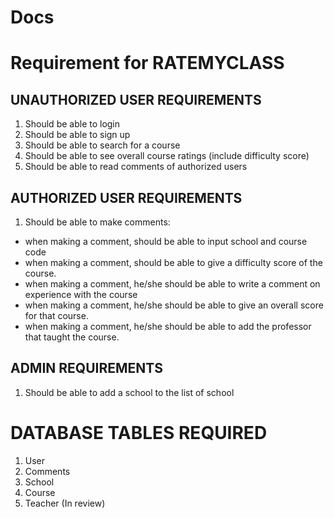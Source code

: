 # Docs

# Requirement for RATEMYCLASS

## UNAUTHORIZED USER REQUIREMENTS
1. Should be able to login
2. Should be able to sign up
3. Should be able to search for a course
4. Should be able to see overall course ratings (include difficulty score)
5. Should be able to read comments of authorized users

## AUTHORIZED USER REQUIREMENTS
1. Should be able to make comments: 
* when making a comment, should be able to input school and course code 
* when making a comment, should be able to give a difficulty score of the course.
* when making a comment, he/she should be able to write a comment on experience with the course
* when making a comment, he/she should be able to give an overall score for that course.
* when making a comment, he/she should be able to add the professor that taught the course.

## ADMIN REQUIREMENTS
1. Should be able to add a school to the list of school


# DATABASE TABLES REQUIRED
1. User
2. Comments
3. School
4. Course
5. Teacher (In review)